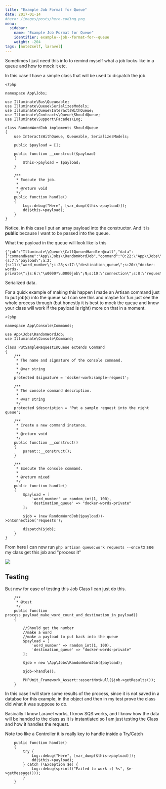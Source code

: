 ```yaml
---
title: "Example Job Format for Queue"
date: 2017-01-14
#hero: /images/posts/hero-coding.png
menu:
  sidebar:
    name: "Example Job Format for Queue"
    identifier: example--job--format-for--queue
    weight: -204
tags: [note2self, laravel]
---
```


Sometimes I just need this info to remind myself what a job looks like in a queue and how to mock it etc.

In this case I have a simple class that will be used to dispatch the job.

```
<?php

namespace App\Jobs;

use Illuminate\Bus\Queueable;
use Illuminate\Queue\SerializesModels;
use Illuminate\Queue\InteractsWithQueue;
use Illuminate\Contracts\Queue\ShouldQueue;
use Illuminate\Support\Facades\Log;

class RandomWordJob implements ShouldQueue
{
    use InteractsWithQueue, Queueable, SerializesModels;

    public $payload = [];

    public function __construct($payload)
    {
        $this->payload = $payload;
    }

    /**
     * Execute the job.
     *
     * @return void
     */
    public function handle()
    {
        Log::debug("Here", [var_dump($this->payload)]);
        dd($this->payload);
    }
}
```

Notice, in this case I put an array payload into the constructor. And it is **public** because I want to be passed into the queue.

What the payload in the queue will look like is this

```
{"job":"Illuminate\\Queue\\CallQueuedHandler@call","data":{"commandName":"App\\Jobs\\RandomWordJob","command":"O:22:\"App\\Jobs\\RandomWordJob\":5:{s:7:\"payload\";a:2:{s:11:\"word_number\";i:28;s:17:\"destination_queue\";s:20:\"docker-words-private\";}s:6:\"\u0000*\u0000job\";N;s:10:\"connection\";s:8:\"requests\";s:5:\"queue\";N;s:5:\"delay\";N;}"}}
```

Serialized data.

For a quick example of making this happen I made an Artisan command just to put job(s) into the queue so I can see this and maybe for fun just see the whole process through (but honestly it is best to mock the queue and know your class will work if the payload is right) more on that in a moment.

```
<?php

namespace App\Console\Commands;

use App\Jobs\RandomWordJob;
use Illuminate\Console\Command;

class PutSampleRequestInQueue extends Command
{
    /**
     * The name and signature of the console command.
     *
     * @var string
     */
    protected $signature = 'docker-work:sample-request';

    /**
     * The console command description.
     *
     * @var string
     */
    protected $description = 'Put a sample request into the right queue';

    /**
     * Create a new command instance.
     *
     * @return void
     */
    public function __construct()
    {
        parent::__construct();
    }

    /**
     * Execute the console command.
     *
     * @return mixed
     */
    public function handle()
    {
        $payload = [
            'word_number' => random_int(1, 100),
            'destination_queue' => "docker-words-private"
        ];

        $job = (new RandomWordJob($payload))->onConnection('requests');

        dispatch($job);
    }
}

```

From here I can now run `php artisan queue:work requests --once` to see my class get this job and "process it"

![](https://dl.dropboxusercontent.com/s/t5nhb2gyich2hfy/example_get_job.png?dl=0)


## Testing

But now for ease of testing this Job Class I can just do this.

```
    /**
     * @test
     */
    public function process_payload_make_word_count_and_destination_in_payload()
    {

        //Should get the number
        //make a word
        //make a payload to put back into the queue
        $payload = [
            'word_number' => random_int(1, 100),
            'destination_queue' => "docker-words-private"
        ];

        $job = new \App\Jobs\RandomWordJob($payload);

        $job->handle();

        PHPUnit_Framework_Assert::assertNotNull($job->getResults());
    }
```

In this case I will store some results of the process, since it is not saved in a databse for this example, in the object and then in my test prove the class did what it was suppose to do.

Basically I know Laravel works, I know SQS works, and I know how the data will be handed to the class as it is instantiated so I am just testing the Class and how it handles the request.

Note too like a Controller it is really key to handle inside a Try/Catch

```
    public function handle()
    {
        try {
            Log::debug("Here", [var_dump($this->payload)]);
            dd($this->payload);
        } catch (\Exception $e) {
            Log::debug(sprintf("Failed to work :( %s", $e->getMessage()));
        }
    }
```
